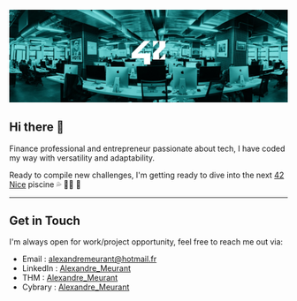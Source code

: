 ![42born2code_cover](assets/42born2code_cover.jpg)

## Hi there 👋

Finance professional and entrepreneur passionate about tech, I have coded my way with versatility and adaptability.

Ready to compile new challenges, I'm getting ready to dive into the next [42 Nice](https://42nice.fr/) piscine 💦 👨‍💻 🚀

***

## Get in Touch
I'm always open for work/project opportunity, feel free to reach me out via:
- Email : [alexandremeurant@hotmail.fr](mailto:alexandremeurant@hotmail.fr)
- LinkedIn : [Alexandre_Meurant](https://www.linkedin.com/in/alexandre-meurant/)
- THM : [Alexandre_Meurant](https://tryhackme.com/p/alexmeurant)
- Cybrary : [Alexandre_Meurant](https://app.cybrary.it/profile/alexmeurant)

<!--
![alexmeurant's tryhackme stats](https://raw.githubusercontent.com/alexmeurant/alexmeurant/master/assets/thm_propic.png)

**alexmeurant/alexmeurant** is a ✨ _special_ ✨ repository because its `README.md` (this file) appears on your GitHub profile.

Here are some ideas to get you started:

- 🔭 I’m currently working on ...
- 🌱 I’m currently learning ...
- 👯 I’m looking to collaborate on ...
- 🤔 I’m looking for help with ...
- 💬 Ask me about ...
- 📫 How to reach me: ...
- 😄 Pronouns: ...
- ⚡ Fun fact: ...
-->
